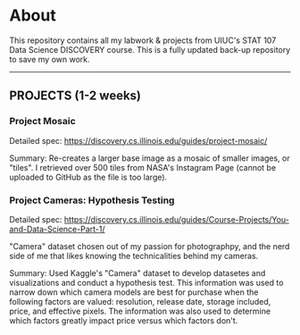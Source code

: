 # About
This repository contains all my labwork & projects from UIUC's STAT 107 Data Science DISCOVERY course. This is a fully updated back-up repository to save my own work.

--------------------------------------------------------------------------------------------------------------------------------------------------------

## PROJECTS (1-2 weeks)

### Project Mosaic
Detailed spec: https://discovery.cs.illinois.edu/guides/project-mosaic/

Summary: Re-creates a larger base image as a mosaic of smaller images, or "tiles". I retrieved over 500 tiles from NASA's Instagram Page (cannot be uploaded to GitHub as the file is too large). 

### Project Cameras: Hypothesis Testing
Detailed spec: https://discovery.cs.illinois.edu/guides/Course-Projects/You-and-Data-Science-Part-1/ 

"Camera" dataset chosen out of my passion for photographpy, and the nerd side of me that likes knowing the technicalities behind my cameras. 

Summary: Used Kaggle's "Camera" dataset to develop datasetes and visualizations and conduct a hypothesis test. This information was used to narrow down which camera models are best for purchase when the following factors are valued: resolution, release date, storage included, price, and effective pixels. The information was also used to determine which factors greatly impact price versus which factors don't. 
